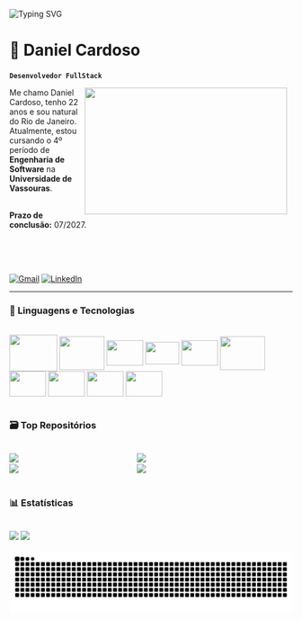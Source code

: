 ![Typing SVG](https://readme-typing-svg.herokuapp.com?size=45&color=886CE4&center=false&vCenter=true&width=1100&height=60&lines=Seja+bem-vindo(a)+ao+meu+perfil!;Sinta-se+à+vontade+para+entrar+em+contato!)

# 👾 Daniel Cardoso
**`Desenvolvedor FullStack`**

<img src="https://media1.tenor.com/m/CEczQHKbh4gAAAAC/pauwex-cozy.gif" width="360" height="225" align="right" style="margin-right: 10px;">
Me chamo Daniel Cardoso, tenho 22 anos e sou natural do Rio de Janeiro. Atualmente, estou cursando o 4º período de <strong>Engenharia de Software</strong> na <strong>Universidade de Vassouras</strong>.

<br/>
<br/>

<strong>Prazo de conclusão:</strong> 07/2027.

<br/>
<br/>
<br/>

[![Gmail](https://img.shields.io/badge/Gmail-red?style=for-the-badge&logo=gmail&logoColor=white)](mailto:danielmazzini6@gmail.com)
[![LinkedIn](https://img.shields.io/badge/LinkedIn-0077B5?style=for-the-badge&logo=linkedin&logoColor=white)](https://www.linkedin.com/in/daniel-cardoso-835b65292?utm_source=share&utm_campaign=share_via&utm_content=profile&utm_medium=android_app)



---


### 🤖 Linguagens e Tecnologias

<div style="display: inline_block"> <br/>
  <img align="center" height="65" width="85" src="https://cdn.simpleicons.org/expressdotcom/000000/FFFFFF" />
  <img align="center" height="60" width="80" src="https://cdn.jsdelivr.net/gh/devicons/devicon@latest/icons/nodejs/nodejs-original-wordmark.svg" />
  <img align="center" height="45" width="65" src="https://cdn.jsdelivr.net/gh/devicons/devicon@latest/icons/react/react-original.svg" />        
  <img align="center" height="40" width="60" src="https://cdn.jsdelivr.net/gh/devicons/devicon@latest/icons/javascript/javascript-original.svg" />
  <img align="center" height="45" width="65" src="https://cdn.jsdelivr.net/gh/devicons/devicon@latest/icons/python/python-original.svg" />
  <img align="center" height="60" width="80" src="https://cdn.jsdelivr.net/gh/devicons/devicon@latest/icons/mysql/mysql-original-wordmark.svg" />        
  <img align="center" height="45" width="65" src="https://cdn.jsdelivr.net/gh/devicons/devicon@latest/icons/docker/docker-plain-wordmark.svg" />
  <img align="center" height="45" width="65" src="https://cdn.jsdelivr.net/gh/devicons/devicon@latest/icons/git/git-original.svg" />
  <img align="center" height="45" width="65" src="https://cdn.jsdelivr.net/gh/devicons/devicon@latest/icons/html5/html5-original.svg" />
  <img align="center" height="45" width="65" src="https://cdn.jsdelivr.net/gh/devicons/devicon@latest/icons/css3/css3-original.svg" />
          

  
</div>

<br/>

### 🗃️ Top Repositórios

<br/>

<div width="100%" ><a href="https://github.com/D4N13LCS/Even4U" align="left"><img align="left" width="45%" src="https://github-readme-stats.vercel.app/api/pin/?username=D4N13LCS&repo=Even4U&title_color=FE428E&text_color=ffffff&icon_color=A91E50&bg_color=1c1917&hide_border=true&locale=en" /></a><a href="https://github.com/D4N13LCS/BookCover"><img width="45%" src="https://github-readme-stats.vercel.app/api/pin/?username=D4N13LCS&repo=BookCover&title_color=FE428E&text_color=ffffff&icon_color=A91E50&bg_color=1c1917&hide_border=true&locale=en" /></a></div>


<div width="100%"><a href="https://github.com/D4N13LCS/API-crud" align="left"><img align="left" width="45%" src="https://github-readme-stats.vercel.app/api/pin/?username=D4N13LCS&repo=API-crud&title_color=FE428E&text_color=ffffff&icon_color=A91E50&bg_color=1c1917&hide_border=true&locale=en" /></a><a href="https://github.com/D4N13LCS/TTKpython"><img width="45%" src="https://github-readme-stats.vercel.app/api/pin/?username=D4N13LCS&repo=TTKpython&title_color=FE428E&text_color=ffffff&icon_color=A91E50&bg_color=1c1917&hide_border=true&locale=en" /></a></div>

<br/>

### 📊 Estatísticas

<br/>

<div>
  <a src="https://github.com/D4N13LCS/D4N13LCS">
    <img height="180em" src="https://github-readme-stats.vercel.app/api?username=D4N13LCS&show_icons=true&theme=radical&include_all_commits=true&count_private=true&locale=pt-br"/>
    <img height="180em" src="https://github-readme-stats.vercel.app/api/top-langs/?username=D4N13LCS&layout=compact&langs_count=16&theme=radical&custom_title=Tecnologias"/>
</div>

<br/>

<picture align="center">
  <source media="(prefers-color-scheme: dark)" srcset="https://raw.githubusercontent.com/D4N13LCS/D4N13LCS/output/github-contribution-grid-snake-dark.svg">
  <source media="(prefers-color-scheme: light)" srcset="https://raw.githubusercontent.com/D4N13LCS/D4N13LCS/output/github-contribution-grid-snake.svg">
  <img align="center" alt="GitHub contribution grid snake animation" src="https://raw.githubusercontent.com/D4N13LCS/D4N13LCS/output/github-contribution-grid-snake.svg">
</picture>


